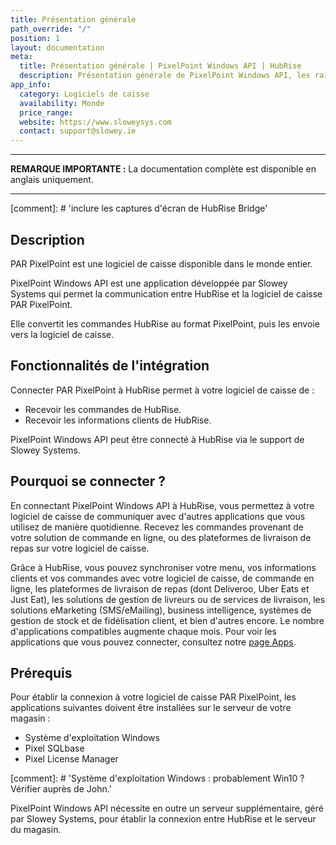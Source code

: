 ```yaml
---
title: Présentation générale
path_override: "/"
position: 1
layout: documentation
meta:
  title: Présentation générale | PixelPoint Windows API | HubRise
  description: Présentation générale de PixelPoint Windows API, les raisons de connecter votre caisse à HubRise et les fonctionnalités de l'intégration avec HubRise.
app_info:
  category: Logiciels de caisse
  availability: Monde
  price_range:
  website: https://www.sloweysys.com
  contact: support@slowey.ie
---
```


---

**REMARQUE IMPORTANTE :** La documentation complète est disponible <Link to="/apps/pixelpoint-windows-api" addLocalePrefix={false}>en anglais uniquement</Link>.

---

[comment]: # 'inclure les captures d'écran de HubRise Bridge'

## Description

PAR PixelPoint est une logiciel de caisse disponible dans le monde entier.

PixelPoint Windows API est une application développée par Slowey Systems qui permet la communication entre HubRise et la logiciel de caisse PAR PixelPoint.

Elle convertit les commandes HubRise au format PixelPoint, puis les envoie vers la logiciel de caisse.

## Fonctionnalités de l'intégration

Connecter PAR PixelPoint à HubRise permet à votre logiciel de caisse de :

- Recevoir les commandes de HubRise.
- Recevoir les informations clients de HubRise.

PixelPoint Windows API peut être connecté à HubRise via le support de Slowey Systems.

## Pourquoi se connecter ?

En connectant PixelPoint Windows API à HubRise, vous permettez à votre logiciel de caisse de communiquer avec d'autres applications que vous utilisez de manière quotidienne. Recevez les commandes provenant de votre solution de commande en ligne, ou des plateformes de livraison de repas sur votre logiciel de caisse.

Grâce à HubRise, vous pouvez synchroniser votre menu, vos informations clients et vos commandes avec votre logiciel de caisse, de commande en ligne, les plateformes de livraison de repas (dont Deliveroo, Uber Eats et Just Eat), les solutions de gestion de livreurs ou de services de livraison, les solutions eMarketing (SMS/eMailing), business intelligence, systèmes de gestion de stock et de fidélisation client, et bien d'autres encore. Le nombre d'applications compatibles augmente chaque mois. Pour voir les applications que vous pouvez connecter, consultez notre [page Apps](/apps).

## Prérequis

Pour établir la connexion à votre logiciel de caisse PAR PixelPoint, les applications suivantes doivent être installées sur le serveur de votre magasin :

- Système d'exploitation Windows
- Pixel SQLbase
- Pixel License Manager

[comment]: # 'Système d'exploitation Windows : probablement Win10 ? Vérifier auprès de John.'

PixelPoint Windows API nécessite en outre un serveur supplémentaire, géré par Slowey Systems, pour établir la connexion entre HubRise et le serveur du magasin.

